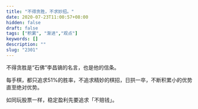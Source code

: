 ```yaml
---
title: "不得贪胜，不求妙招。"
date: 2020-07-23T11:00:57+08:00
hidden: false
draft: false
tags: ["积累", "渐进","观点"]
keywords: []
description: ""
slug: "2301"
---
```


不得贪胜是“石佛”李昌镐的名言，也是他的信条。

每手棋，都只追求51%的胜率，不追求精妙的棋招，日拱一卒，不断积累小的优势直至绝对优势。

如同玩股票一样，稳定盈利先要追求「不赔钱」。
